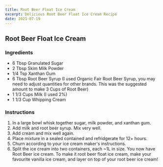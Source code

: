 ```yaml
---
title: Root Beer Float Ice Cream
excerpt: Delicious Root Beer Float Ice Cream Recipe
date: 2021-07-19
---
```


## Root Beer Float Ice Cream

### Ingredients
- 6 Tbsp Granulated Sugar
- 2 Tbsp Skim Milk Powder
- 1/4 Tsp Xanthan Gum
- 6 Tbsp Root Beer Syrup (I used Organic Fair Root Beer Syrup, you may need to adjust quantities for other brands. This was the suggested amount to make 3 Cups of Root Beer)
- 1 1/3 Cups Milk (I used 2%)
- 1 1/3 Cup Whipping Cream

### Instructions
1. In a large bowl whisk together sugar, milk powder, and xanthan gum.
2. Add milk and root beer syrup. Mix very well.
4. Add cream and mix well again.
5. Place mixture in a sealed contained and refridgerate for 12+ hours.
6. Churn according to your ice cream maker's instructions.
7. Split the ice cream into two containers, each ~1L in size. You now have Root Beer ice cream. To make it root beer float ice cream, make your favourite vanilla ice cream, and layer on top of your root beer ice cream!

